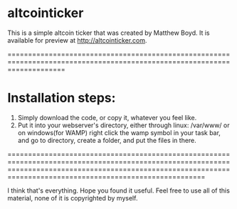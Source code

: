 altcointicker
=============

This is a simple altcoin ticker that was created by Matthew Boyd. It is available for preview at http://altcointicker.com. 

==========================================================================================================================

Installation steps:
===================

1. Simply download the code, or copy it, whatever you feel like.
2. Put it into your webserver's directory, either through linux: /var/www/ or on windows(for WAMP) right click the wamp symbol in your task bar, and go to directory, create a folder, and put the files in there. 

==================================================================================================================================================================================================================

I think that's everything. Hope you found it useful. Feel free to use all of this material, none of it is copyrighted by myself.
